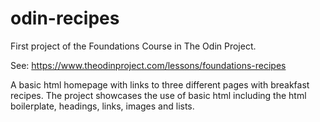 # odin-recipes

First project of the Foundations Course in The Odin Project.

See: https://www.theodinproject.com/lessons/foundations-recipes

A basic html homepage with links to three different pages with breakfast recipes. The project showcases the use of basic html including the html boilerplate, headings, links, images and lists. 
